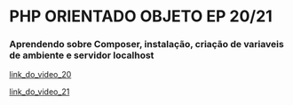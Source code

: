 # PHP ORIENTADO OBJETO EP 20/21
### Aprendendo sobre Composer, instalação, criação de variaveis de ambiente e servidor localhost
[link_do_video_20](https://www.youtube.com/watch?v=eydHUCb12Fo&list=PLwXQLZ3FdTVEau55kNj_zLgpXL4JZUg8I&index=20)

[link_do_video_21](https://www.youtube.com/watch?v=y4FesF5cqCQ&list=PLwXQLZ3FdTVEau55kNj_zLgpXL4JZUg8I&index=21)
